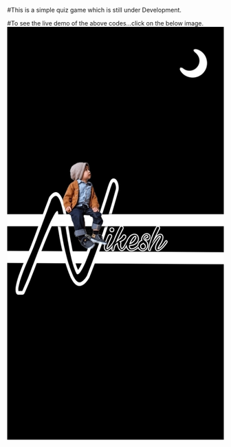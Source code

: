 #This is a simple quiz game which is still under
Development.


#To see the live demo of the above codes...click on the below image.
[<img alt="nikesh" src="https://github.com/Nikesh-Bedari/quiz-with-alish-nikesh/blob/master/nikesh.jpg" />](https://nikesh-bedari.github.io/quiz-with-alish-nikesh/)
